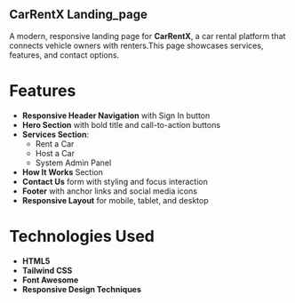 ## CarRentX Landing_page
 A modern, responsive landing page for **CarRentX**, a car rental platform that connects vehicle owners with renters.This page showcases services, features, and contact options.
 
 # Features

- **Responsive Header Navigation** with Sign In button
- **Hero Section** with bold title and call-to-action buttons
- **Services Section**:
  - Rent a Car
  - Host a Car
  - System Admin Panel
- **How It Works** Section
- **Contact Us** form with styling and focus interaction
- **Footer** with anchor links and social media icons
- **Responsive Layout** for mobile, tablet, and desktop


 # Technologies Used

- **HTML5**
- **Tailwind CSS**
- **Font Awesome**
- **Responsive Design Techniques**
